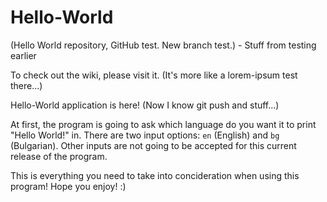 # Hello-World
(Hello World repository, GitHub test.
New branch test.) - Stuff from testing earlier

To check out the wiki, please visit it. (It's more like a lorem-ipsum test there...)

Hello-World application is here! (Now I know git push and stuff...)

At first, the program is going to ask which language do 
you want it to print "Hello World!" in. There are two input options: ```en``` (English) and ```bg``` (Bulgarian). Other inputs are not going to be accepted for this current release of the program.

This is everything you need to take into concideration when using this program! Hope you enjoy! :)
